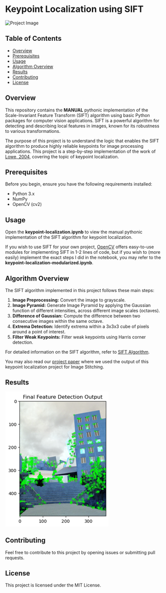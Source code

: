 # Keypoint Localization using SIFT

![Project Image](link/to/your/project/image.png)

## Table of Contents
- [Overview](#overview)
- [Prerequisites](#prerequisites)
- [Usage](#usage)
- [Algorithm Overview](#algorithm-overview)
- [Results](#results)
- [Contributing](#contributing)
- [License](#license)

## Overview

This repository contains the **MANUAL** pythonic implementation of the Scale-Invariant Feature Transform (SIFT) algorithm using basic Python packages for computer vision applications. SIFT is a powerful algorithm for detecting and describing local features in images, known for its robustness to various transformations. 

The purpose of this project is to understand the logic that enables the SIFT algorithm to produce highly reliable keypoints for image processing applications. This project is a step-by-step implementation of the work of [Lowe, 2004](https://www.cs.ubc.ca/~lowe/papers/ijcv04.pdf), covering the topic of keypoint localization.

## Prerequisites

Before you begin, ensure you have the following requirements installed:

- Python 3.x
- NumPy
- OpenCV (cv2)

## Usage

Open the **keypoint-localization.ipynb** to view the manual pythonic implementation of the SIFT algorithm for keypoint localization.

If you wish to use SIFT for your own project, [OpenCV](https://opencv.org/) offers easy-to-use modules for implementing SIFT in 1-2 lines of code, but if you wish to (more easily) implement the exact steps I did in the notebook, you may refer to the **keypoint-localization-modularized.ipynb**.

## Algorithm Overview

The SIFT algorithm implemented in this project follows these main steps:

1. **Image Preprocessing:** Convert the image to grayscale.
2. **Image Pyramid:** Generate Image Pyramid by applying the Gaussian function of different intensities, across different image scales (octaves).
3. **Difference of Gaussian:** Compute the difference between two consecutive images within the same octave.
4. **Extrema Detection:** Identify extrema within a 3x3x3 cube of pixels around a point of interest.
5. **Filter Weak Keypoints:** Filter weak keypoints using Harris corner detection.

For detailed information on the SIFT algorithm, refer to [SIFT Algorithm](https://link-to-sift-algorithm-paper).

You may also read our [project paper](/Image-Stitching.pdf) where we used the output of this keypoint localization project for Image Stitching.

## Results

![Detected Keypoints](/figures/detected_keypoints_filtered.png)

## Contributing
Feel free to contribute to this project by opening issues or submitting pull requests. 

## License
This project is licensed under the MIT License.

